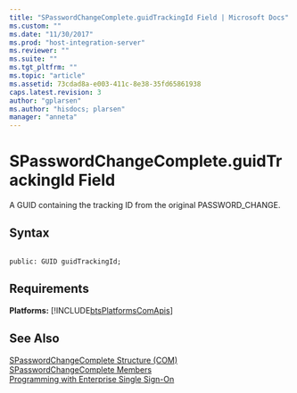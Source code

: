 ```yaml
---
title: "SPasswordChangeComplete.guidTrackingId Field | Microsoft Docs"
ms.custom: ""
ms.date: "11/30/2017"
ms.prod: "host-integration-server"
ms.reviewer: ""
ms.suite: ""
ms.tgt_pltfrm: ""
ms.topic: "article"
ms.assetid: 73cdad8a-e003-411c-8e38-35fd65861938
caps.latest.revision: 3
author: "gplarsen"
ms.author: "hisdocs; plarsen"
manager: "anneta"
---
```

# SPasswordChangeComplete.guidTrackingId Field
A GUID containing the tracking ID from the original PASSWORD_CHANGE.  
  
## Syntax  
  
```cpp#  
  
public: GUID guidTrackingId;  
```  
  
## Requirements  
 **Platforms:**  [!INCLUDE[btsPlatformsComApis](../includes/btsplatformscomapis-md.md)]  
  
## See Also  
 [SPasswordChangeComplete Structure (COM)](../esso/spasswordchangecomplete-structure-com.md)   
 [SPasswordChangeComplete Members](../esso/spasswordchangecomplete-members.md)   
 [Programming with Enterprise Single Sign-On](../esso/programming-with-enterprise-single-sign-on.md)